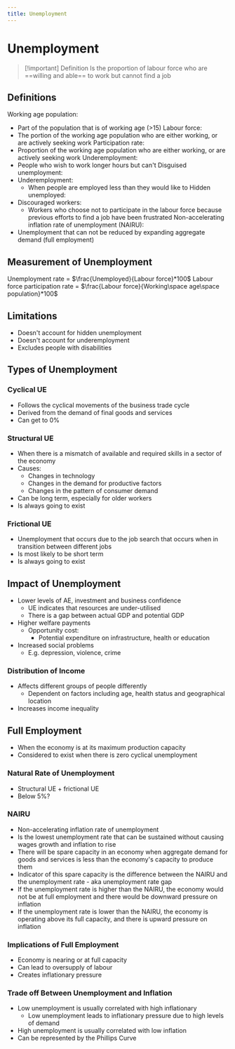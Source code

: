 ```yaml
---
title: Unemployment
---
```

# Unemployment

> [!important] Definition
> Is the proportion of labour force who are ==willing and able== to work but cannot find a job


## Definitions
Working age population:
- Part of the population that is of working age (>15)
Labour force:
- The portion of the working age population who are either working, or are actively seeking work
Participation rate:
- Proportion of the working age population who are either working, or are actively seeking work
Underemployment:
- People who wish to work longer hours but can't
Disguised unemployment:
- Underemployment:
	- When people are employed less than they would like to
Hidden unemployed:
- Discouraged workers:
	- Workers who choose not to participate in the labour force because previous efforts to find a job have been frustrated
Non-accelerating inflation rate of unemployment (NAIRU):
- Unemployment that can not be reduced by expanding aggregate demand (full employment)

## Measurement of Unemployment
Unemployment rate = $\frac{Unemployed}{Labour force}*100$
Labour force participation rate = $\frac{Labour force}{Working\space age\space population}*100$


## Limitations
- Doesn't account for hidden unemployment
- Doesn't account for underemployment
- Excludes people with disabilities


## Types of Unemployment
### Cyclical UE
- Follows the cyclical movements of the business trade cycle
- Derived from the demand of final goods and services
- Can get to 0%

### Structural UE
- When there is a mismatch of available and required skills in a sector of the economy
- Causes:
	- Changes in technology
	- Changes in the demand for productive factors
	- Changes in the pattern of consumer demand
- Can be long term, especially for older workers
- Is always going to exist

### Frictional UE
- Unemployment that occurs due to the job search that occurs when in transition between different jobs
- Is most likely to be short term
- Is always going to exist

## Impact of Unemployment
- Lower levels of AE, investment and business confidence
    - UE indicates that resources are under-utilised
    - There is a gap between actual GDP and potential GDP
- Higher welfare payments
    - Opportunity cost:
         - Potential expenditure on infrastructure, health or education
- Increased social problems
     - E.g. depression, violence, crime

### Distribution of Income
- Affects different groups of people differently
    - Dependent on factors including age, health status and geographical location
- Increases income inequality


## Full Employment
- When the economy is at its maximum production capacity
- Considered to exist when there is zero cyclical unemployment


### Natural Rate of Unemployment
- Structural UE + frictional UE 
- Below 5%?

### NAIRU
- Non-accelerating inflation rate of unemployment
- Is the lowest unemployment rate that can be sustained without causing wages growth and inflation to rise
- There will be spare capacity in an economy when aggregate demand for goods and services is less than the economy's capacity to produce them
- Indicator of this spare capacity is the difference between the NAIRU and the unemployment rate - aka unemployment rate gap
- If the unemployment rate is higher than the NAIRU, the economy would not be at full employment and there would be downward pressure on inflation
- If the unemployment rate is lower than the NAIRU, the economy is operating above its full capacity, and there is upward pressure on inflation

### Implications of Full Employment
- Economy is nearing or at full capacity
- Can lead to oversupply of labour
- Creates inflationary pressure

### Trade off Between Unemployment and Inflation
- Low unemployment is usually correlated with high inflationary
    - Low unemployment leads to inflationary pressure due to high levels of demand
- High unemployment is usually correlated with low inflation
- Can be represented by the Phillips Curve



















